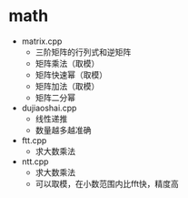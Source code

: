 # math

+ matrix.cpp
  + 三阶矩阵的行列式和逆矩阵
  + 矩阵乘法（取模）
  + 矩阵快速幂（取模）
  + 矩阵加法（取模）
  + 矩阵二分幂
+ dujiaoshai.cpp
  + 线性递推
  + 数量越多越准确
+ ftt.cpp
  + 求大数乘法
+ ntt.cpp
  + 求大数乘法
  + 可以取模，在小数范围内比fft快，精度高